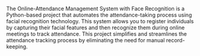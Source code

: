 The Online-Attendance Management System with Face Recognition is a Python-based project that automates the attendance-taking process using facial recognition technology. This system allows you to register individuals by capturing their facial features and then recognize them during online meetings to track attendance. This project simplifies and streamlines the attendance tracking process by eliminating the need for manual record-keeping.
